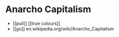 # Anarcho Capitalism

- [[pull]] [[true colours]]
- [[go]] en.wikipedia.org/wiki/Anarcho_Capitalism


